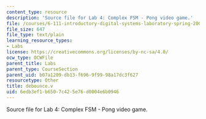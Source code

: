 ```yaml
---
content_type: resource
description: 'Source file for Lab 4: Complex FSM - Pong video game.'
file: /courses/6-111-introductory-digital-systems-laboratory-spring-2006/6edb3ef1b6507c425e76d0004e6b0946_debounce.v
file_size: 647
file_type: text/plain
learning_resource_types:
- Labs
license: https://creativecommons.org/licenses/by-nc-sa/4.0/
ocw_type: OCWFile
parent_title: Labs
parent_type: CourseSection
parent_uid: b07a1209-db13-f696-9f99-98a17dc3f627
resourcetype: Other
title: debounce.v
uid: 6edb3ef1-b650-7c42-5e76-d0004e6b0946
---
```

Source file for Lab 4: Complex FSM - Pong video game.